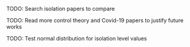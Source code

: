 TODO: Search isolation papers to compare

TODO: Read more control theory and Covid-19 papers to justify future works

TODO: Test normal distribution for isolation level values